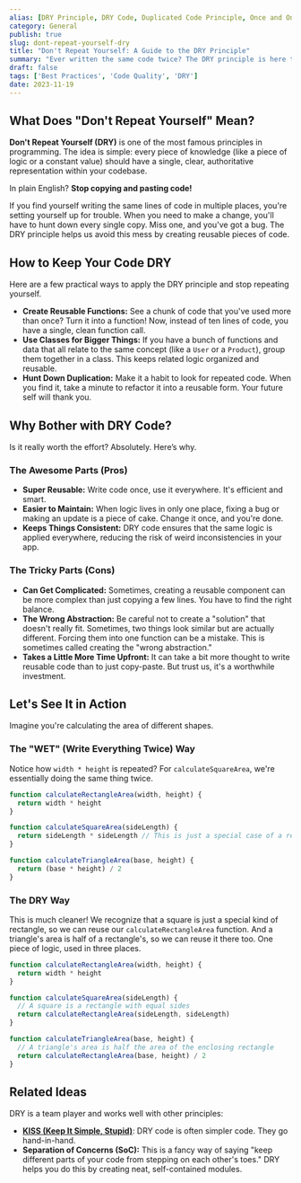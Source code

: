 ```yaml
---
alias: [DRY Principle, DRY Code, Duplicated Code Principle, Once and Only Once Principle]
category: General
publish: true
slug: dont-repeat-yourself-dry
title: "Don't Repeat Yourself: A Guide to the DRY Principle"
summary: "Ever written the same code twice? The DRY principle is here to save you from that headache. Let's learn how to write cleaner, smarter code by never repeating yourself."
draft: false
tags: ['Best Practices', 'Code Quality', 'DRY']
date: 2023-11-19
---
```


## What Does "Don't Repeat Yourself" Mean?

**Don't Repeat Yourself (DRY)** is one of the most famous principles in programming. The idea is simple: every piece of knowledge (like a piece of logic or a constant value) should have a single, clear, authoritative representation within your codebase.

In plain English? **Stop copying and pasting code!**

If you find yourself writing the same lines of code in multiple places, you're setting yourself up for trouble. When you need to make a change, you'll have to hunt down every single copy. Miss one, and you've got a bug. The DRY principle helps us avoid this mess by creating reusable pieces of code.

## How to Keep Your Code DRY

Here are a few practical ways to apply the DRY principle and stop repeating yourself.

-   **Create Reusable Functions:** See a chunk of code that you've used more than once? Turn it into a function! Now, instead of ten lines of code, you have a single, clean function call.
-   **Use Classes for Bigger Things:** If you have a bunch of functions and data that all relate to the same concept (like a `User` or a `Product`), group them together in a class. This keeps related logic organized and reusable.
-   **Hunt Down Duplication:** Make it a habit to look for repeated code. When you find it, take a minute to refactor it into a reusable form. Your future self will thank you.

## Why Bother with DRY Code?

Is it really worth the effort? Absolutely. Here’s why.

### The Awesome Parts (Pros)

-   **Super Reusable:** Write code once, use it everywhere. It's efficient and smart.
-   **Easier to Maintain:** When logic lives in only one place, fixing a bug or making an update is a piece of cake. Change it once, and you're done.
-   **Keeps Things Consistent:** DRY code ensures that the same logic is applied everywhere, reducing the risk of weird inconsistencies in your app.

### The Tricky Parts (Cons)

-   **Can Get Complicated:** Sometimes, creating a reusable component can be more complex than just copying a few lines. You have to find the right balance.
-   **The Wrong Abstraction:** Be careful not to create a "solution" that doesn't really fit. Sometimes, two things look similar but are actually different. Forcing them into one function can be a mistake. This is sometimes called creating the "wrong abstraction."
-   **Takes a Little More Time Upfront:** It can take a bit more thought to write reusable code than to just copy-paste. But trust us, it's a worthwhile investment.

## Let's See It in Action

Imagine you're calculating the area of different shapes.

### The "WET" (Write Everything Twice) Way

Notice how `width * height` is repeated? For `calculateSquareArea`, we're essentially doing the same thing twice.

```typescript
function calculateRectangleArea(width, height) {
  return width * height
}

function calculateSquareArea(sideLength) {
  return sideLength * sideLength // This is just a special case of a rectangle!
}

function calculateTriangleArea(base, height) {
  return (base * height) / 2
}
```

### The DRY Way

This is much cleaner! We recognize that a square is just a special kind of rectangle, so we can reuse our `calculateRectangleArea` function. And a triangle's area is half of a rectangle's, so we can reuse it there too. One piece of logic, used in three places.

```typescript
function calculateRectangleArea(width, height) {
  return width * height
}

function calculateSquareArea(sideLength) {
  // A square is a rectangle with equal sides
  return calculateRectangleArea(sideLength, sideLength)
}

function calculateTriangleArea(base, height) {
  // A triangle's area is half the area of the enclosing rectangle
  return calculateRectangleArea(base, height) / 2
}
```

## Related Ideas

DRY is a team player and works well with other principles:

-   [**KISS (Keep It Simple, Stupid)**](/blog/kiss-keep-it-short-and-simple): DRY code is often simpler code. They go hand-in-hand.
-   **Separation of Concerns (SoC):** This is a fancy way of saying "keep different parts of your code from stepping on each other's toes." DRY helps you do this by creating neat, self-contained modules.
